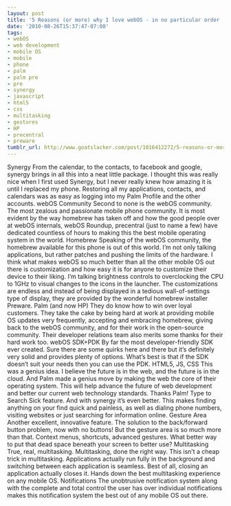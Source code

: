 ```yaml
---
layout: post
title: '5 Reasons (or more) why I love webOS - in no particular order  '
date: '2010-08-26T15:37:47-07:00'
tags:
- webOS
- web development
- mobile OS
- mobile
- phone
- palm
- palm pre
- pre
- synergy
- javascript
- html5
- css
- multitasking
- gestures
- HP
- precentral
- preware
tumblr_url: http://www.goatslacker.com/post/1016412272/5-reasons-or-more-why-i-love-webos-in-no
---
```

Synergy
From the calendar, to the contacts, to facebook and google, synergy brings in all this into a neat little package. I thought this was really nice when I first used Synergy, but I never really knew how amazing it is until I replaced my phone. Restoring all my applications, contacts, and calendars was as easy as logging into my Palm Profile and the other accounts.
webOS Community
Second to none is the webOS community. The most zealous and passionate mobile phone community. It is most evident by the way homebrew has taken off and how the good people over at webOS internals, webOS Roundup, precentral (just to name a few) have dedicated countless of hours to making this the best mobile operating system in the world.
Homebrew
Speaking of the webOS community, the homebrew available for this phone is out of this world. I’m not only talking applications, but rather patches and pushing the limits of the hardware. I think what makes webOS so much better than all the other mobile OS out there is customization and how easy it is for anyone to customize their device to their liking. I’m talking brightness controls to overclocking the CPU to 1GHz to visual changes to the icons in the launcher. The customizations are endless and instead of being displayed in a tedious wall-of-settings type of display, they are provided by the wonderful homebrew installer Preware.
Palm (and now HP)
They do know how to win over loyal customers. They take the cake by being hard at work at providing mobile OS updates very frequently, accepting and embracing homebrew, giving back to the webOS community, and for their work in the open-source community. Their developer relations team also merits some thanks for their hard work too.
webOS SDK+PDK
By far the most developer-friendly SDK ever created. Sure there are some quirks here and there but it’s definitely very solid and provides plenty of options. What’s best is that if the SDK doesn’t suit your needs then you can use the PDK.
HTML5, JS, CSS
This was a genius idea. I believe the future is in the web, and the future is in the cloud. And Palm made a genius move by making the web the core of their operating system. This will help advance the future of web development and better our current web technology standards. Thanks Palm!
Type to Search
Sick feature. And with synergy it’s even better. This makes finding anything on your find quick and painless, as well as dialing phone numbers, visiting websites or just searching for information online.
Gesture Area
Another excellent, innovative feature. The solution to the back/forward button problem, now with no buttons! But the gesture area is so much more than that. Context menus, shortcuts, advanced gestures. What better way to put that dead space beneath your screen to better use?
Multitasking
True, real, multitasking. Multitasking, done the right way. This isn’t a cheap trick in multitasking. Applications actually run fully in the background and switching between each application is seamless. Best of all, closing an application actually closes it. Hands down the best multitasking experience on any mobile OS.
Notifications
The unobtrusive notification system along with the complete and total control the user has over individual notifications makes this notification system the best out of any mobile OS out there.
